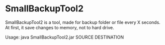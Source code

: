 # SmallBackupTool2
SmallBackupTool2 is a tool, made for backup folder or file every X seconds. At first, it save changes to memory, not to hard drive.

Usage: java SmallBackupTool2.jar SOURCE DESTINATION
